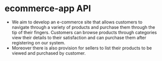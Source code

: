 # ecommerce-app API
- We aim to develop an e-commerce site that allows customers to navigate through a variety of products and purchase them through the tip of their fingers. Customers can browse products through categories view their details to their satisfaction and can purchase them after registering on our system.
- Moreover there is also provision for sellers to list their products to be viewed and purchased by customer.
